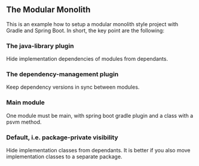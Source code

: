 ## The Modular Monolith
This is an example how to setup a modular monolith style project with Gradle and Spring Boot.
In short, the key point are the following:

### The java-library plugin
Hide implementation dependencies of modules from dependants.
 
### The dependency-management plugin
Keep dependency versions in sync between modules.

### Main module
One module must be main, with spring boot gradle plugin and a class with a psvm method.

### Default, i.e. package-private visibility
Hide implementation classes from dependants. It is better if you also move implementation classes to a separate package.
